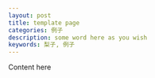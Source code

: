 ```yaml
---
layout: post
title: template page
categories: 例子
description: some word here as you wish
keywords: 梨子, 例子
---
```


Content here



